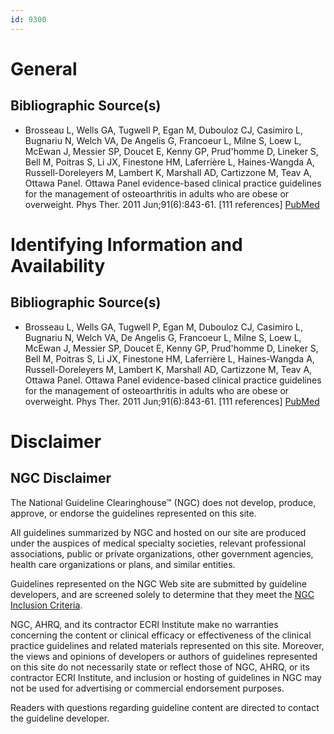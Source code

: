 ```yaml
---
id: 9300
---
```


# General

## Bibliographic Source(s)

- Brosseau L, Wells GA, Tugwell P, Egan M, Dubouloz CJ, Casimiro L, Bugnariu N, Welch VA, De Angelis G, Francoeur L, Milne S, Loew L, McEwan J, Messier SP, Doucet E, Kenny GP, Prud'homme D, Lineker S, Bell M, Poitras S, Li JX, Finestone HM, Laferrière L, Haines-Wangda A, Russell-Doreleyers M, Lambert K, Marshall AD, Cartizzone M, Teav A, Ottawa Panel. Ottawa Panel evidence-based clinical practice guidelines for the management of osteoarthritis in adults who are obese or overweight. Phys Ther. 2011 Jun;91(6):843-61. [111 references] [ PubMed ](http://www.ncbi.nlm.nih.gov/entrez/query.fcgi?cmd=Retrieve&db=pubmed&dopt=Abstract&list_uids=21493746)

# Identifying Information and Availability

## Bibliographic Source(s)

- Brosseau L, Wells GA, Tugwell P, Egan M, Dubouloz CJ, Casimiro L, Bugnariu N, Welch VA, De Angelis G, Francoeur L, Milne S, Loew L, McEwan J, Messier SP, Doucet E, Kenny GP, Prud'homme D, Lineker S, Bell M, Poitras S, Li JX, Finestone HM, Laferrière L, Haines-Wangda A, Russell-Doreleyers M, Lambert K, Marshall AD, Cartizzone M, Teav A, Ottawa Panel. Ottawa Panel evidence-based clinical practice guidelines for the management of osteoarthritis in adults who are obese or overweight. Phys Ther. 2011 Jun;91(6):843-61. [111 references] [ PubMed ](http://www.ncbi.nlm.nih.gov/entrez/query.fcgi?cmd=Retrieve&db=pubmed&dopt=Abstract&list_uids=21493746)

# Disclaimer

## NGC Disclaimer

The National Guideline Clearinghouse™ (NGC) does not develop, produce, approve, or endorse the guidelines represented on this site.

All guidelines summarized by NGC and hosted on our site are produced under the auspices of medical specialty societies, relevant professional associations, public or private organizations, other government agencies, health care organizations or plans, and similar entities.

Guidelines represented on the NGC Web site are submitted by guideline developers, and are screened solely to determine that they meet the [NGC Inclusion Criteria](/help-and-about/summaries/inclusion-criteria).

NGC, AHRQ, and its contractor ECRI Institute make no warranties concerning the content or clinical efficacy or effectiveness of the clinical practice guidelines and related materials represented on this site. Moreover, the views and opinions of developers or authors of guidelines represented on this site do not necessarily state or reflect those of NGC, AHRQ, or its contractor ECRI Institute, and inclusion or hosting of guidelines in NGC may not be used for advertising or commercial endorsement purposes.

Readers with questions regarding guideline content are directed to contact the guideline developer.

